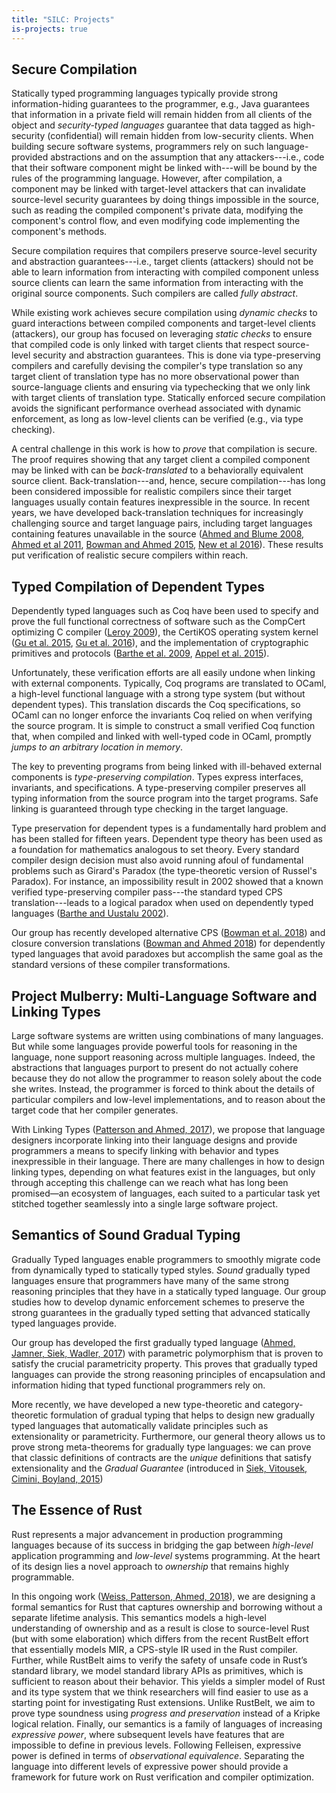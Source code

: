 ```yaml
---
title: "SILC: Projects"
is-projects: true
---
```


## Secure Compilation

Statically typed programming languages typically provide strong
information-hiding guarantees to the programmer, e.g., Java guarantees that
information in a private field will remain hidden from all clients of the object
and _security-typed languages_ guarantee that data tagged as high-security
(confidential) will remain hidden from low-security clients.  When building
secure software systems, programmers rely on such language-provided abstractions
and on the assumption that any attackers---i.e., code that their software
component might be linked with---will be bound by the rules of the programming
language.  However, after compilation, a component may be linked with
target-level attackers that can invalidate source-level security guarantees by
doing things impossible in the source, such as reading the compiled component's
private data, modifying the component's control flow, and even modifying code
implementing the component's methods.

Secure compilation requires that compilers preserve source-level security and
abstraction guarantees---i.e., target clients (attackers) should not be able to
learn information from interacting with compiled component unless source clients
can learn the same information from interacting with the original source
components. Such compilers are called _fully abstract_.

While existing work achieves secure compilation using _dynamic checks_ to
guard interactions between compiled components and target-level clients
(attackers), our group has focused on leveraging _static checks_ to ensure
that compiled code is only linked with target clients that respect source-level
security and abstraction guarantees. 
This is done via type-preserving compilers and carefully devising the compiler's
type translation so any target client of translation type has no more
observational power than source-language clients and ensuring via typechecking 
that we only link with target clients of translation type. 
Statically enforced secure compilation avoids the significant performance
overhead associated with dynamic enforcement, as long as low-level clients can
be verified (e.g., via type checking).

A central challenge in this work is how to _prove_ that compilation
is secure.  The proof requires showing that any target client a compiled
component may be linked with can be _back-translated_ to a behaviorally
equivalent source client. Back-translation---and, hence, secure
compilation---has long been considered impossible for realistic compilers since
their target languages usually contain features inexpressible in the source.  In
recent years, we have developed back-translation techniques for increasingly
challenging source and target language pairs, including target languages
containing features unavailable in the
source ([Ahmed and Blume 2008][#ahmed08], [Ahmed et al 2011][#ahmed11], [Bowman and Ahmed 2015][#bowman15], [New et al 2016][#new16]).
These results put verification of realistic secure compilers within reach.

[#ahmed08]: http://www.ccs.neu.edu/home/amal/papers/tccpoe.pdf
[#ahmed11]: http://www.ccs.neu.edu/home/amal/papers/epc.pdf
[#bowman15]: http://www.ccs.neu.edu/home/amal/papers/nifree.pdf
[#new16]: http://www.ccs.neu.edu/home/amal/papers/fabcc.pdf

## Typed Compilation of Dependent Types
Dependently typed languages such as Coq have been used to specify and prove the full
functional correctness of software such as the CompCert optimizing C compiler ([Leroy 2009][#leroy2009]), the
CertiKOS operating system kernel ([Gu et al. 2015][#gu2015], [Gu et al. 2016][#gu2016]), and the
implementation of cryptographic primitives and protocols ([Barthe et al. 2009][#barthe2009], [Appel et
al. 2015][#appel2015]).

Unfortunately, these verification efforts are all easily undone when linking with external components.
Typically, Coq programs are translated to OCaml, a high-level functional language with a strong type
system (but without dependent types).
This translation discards the Coq specifications, so OCaml can no longer enforce the
invariants Coq relied on when verifying the source program.
It is simple to construct a small verified Coq function that, when compiled and linked with well-typed
code in OCaml, promptly *jumps to an arbitrary location in memory*.

The key to preventing programs from being linked with ill-behaved external components is
*type-preserving compilation*.
Types express interfaces, invariants, and specifications.
A type-preserving compiler preserves all typing information from the source program into the target
programs.
Safe linking is guaranteed through type checking in the target language.

Type preservation for dependent types is a fundamentally hard problem and has been stalled for fifteen
years.
Dependent type theory has been used as a foundation for mathematics analogous to set theory.
Every standard compiler design decision must also avoid running afoul of fundamental problems such as
Girard's Paradox (the type-theoretic version of Russel's Paradox).
For instance, an impossibility result in 2002 showed that a known verified type-preserving compiler
pass---the standard typed CPS translation---leads to a logical paradox when used on dependently typed
languages ([Barthe and Uustalu 2002][#barthe2002]).

Our group has recently developed alternative CPS
([Bowman et al. 2018][#bowman2018]) and closure conversion translations
([Bowman and Ahmed 2018][#bowman2018cccc])
for dependently typed languages that avoid paradoxes but accomplish the same
goal as the standard versions of these compiler transformations.

[#appel2015]: http://doi.org/10.1145/2701415 "Verification of a Cryptographic Primitive: SHA-256"
[#barthe2002]: http://doi.org/10.1145/509799.503043 "CPS Translating Inductive and Coinductive Types"
[#barthe2009]: http://doi.org/10.1145/1480881.1480894 "Formal Certification of Code-based Cryptographic Proofs"
[#gu2015]: http://doi.org/10.1145/2775051.2676975  "Deep Specifications and Certified Abstraction Layers"
[#gu2016]: https://www.usenix.org/conference/osdi16/technical-sessions/presentation/gu  "CertiKOS: An Extensible Architecture for Building Certified Concurrent OS Kernels"
[#leroy2009]: http://doi.org/10.1007/s10817-009-9155-4 "A Formally Verified Compiler Back-end"
[#bowman2018]: https://www.williamjbowman.com/papers/#cps-sigma "Type-Preserving CPS for Σ and Π Types is Not Not Possible"
[#bowman2018cccc]: https://www.williamjbowman.com/papers/#cccc "Typed Closure Conversion of the Calculus of Constructions"

## Project Mulberry: Multi-Language Software and Linking Types 

Large software systems are written using combinations of many languages. But
while some languages provide powerful tools for reasoning in the language, none
support reasoning across multiple languages. Indeed, the abstractions that
languages purport to present do not actually cohere because they do not allow
the programmer to reason solely about the code she writes. Instead, the
programmer is forced to think about the details of particular compilers and
low-level implementations, and to reason about the target code that her compiler
generates.

With Linking Types ([Patterson and Ahmed, 2017][lt-snapl]), we propose that language
designers incorporate linking into their language designs and provide
programmers a means to specify linking with behavior and types inexpressible in
their language. There are many challenges in how to design linking types,
depending on what features exist in the languages, but only through accepting
this challenge can we reach what has long been promised—an ecosystem of
languages, each suited to a particular task yet stitched together seamlessly
into a single large software project.
 
[lt-snapl]: https://dbp.io/pubs/2017/linking-types.pdf

 
## Semantics of Sound Gradual Typing

Gradually Typed languages enable programmers to smoothly migrate code
from dynamically typed to statically typed styles.
*Sound* gradually typed languages ensure that programmers have many of
the same strong reasoning principles that they have in a statically
typed language.
Our group studies how to develop dynamic enforcement schemes to
preserve the strong guarantees in the gradually typed setting that
advanced statically typed languages provide.

Our group has developed the first gradually typed language ([Ahmed,
Jamner, Siek, Wadler, 2017][grad-poly]) with parametric polymorphism
that is proven to satisfy the crucial parametricity property. This
proves that gradually typed languages can provide the strong reasoning
principles of encapsulation and information hiding that typed
functional programmers rely on.

More recently, we have developed a new type-theoretic and
category-theoretic formulation of gradual typing that helps to design
new gradually typed languages that automatically validate principles
such as extensionality or parametricity.  Furthermore, our general
theory allows us to prove strong meta-theorems for gradually type
languages: we can prove that classic definitions of contracts are the
*unique* definitions that satisfy extensionality and the *Gradual
Guarantee* (introduced in  [Siek, Vitousek, Cimini, Boyland, 2015][refined])

[grad-poly]: https://dl.acm.org/citation.cfm?doid=3136534.3110283
[refined]: http://snapl.org/2015/abstracts/full/Siek.html

## The Essence of Rust

Rust represents a major advancement in production programming languages because
of its success in bridging the gap between *high-level* application programming
and *low-level* systems programming. At the heart of its design lies a novel
approach to *ownership* that remains highly programmable.

In this ongoing work ([Weiss, Patterson, Ahmed, 2018][oxide-ml]), we are
designing a formal semantics for Rust that captures ownership and borrowing
without a separate lifetime analysis. This semantics models a high-level
understanding of ownership and as a result is close to source-level Rust (but
with some elaboration) which differs from the recent RustBelt effort that
essentially models MIR, a CPS-style IR used in the Rust compiler. Further,
while RustBelt aims to verify the safety of unsafe code in Rust’s standard
library, we model standard library APIs as primitives, which is sufficient to
reason about their behavior. This yields a simpler model of Rust and its type
system that we think researchers will find easier to use as a starting point
for investigating Rust extensions. Unlike RustBelt, we aim to prove type
soundness using *progress and preservation* instead of a Kripke logical
relation. Finally, our semantics is a family of languages of increasing
*expressive power*, where subsequent levels have features that are impossible
to define in previous levels. Following Felleisen, expressive power is defined
in terms of *observational equivalence*. Separating the language into different
levels of expressive power should provide a framework for future work on Rust
verification and compiler optimization.

[oxide-ml]: https://aaronweiss.us/pubs/ml18.pdf
